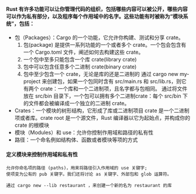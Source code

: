 #### Rust 有许多功能可以让你管理代码的组织，包括哪些内容可以被公开，哪些内容可以作为私有部分，以及程序每个作用域中的名字。这些功能有时被称为“模块系统”，包括：
- 包（Packages）：Cargo 的一个功能，它允许你构建、测试和分享 crate。
    1. 包(package) 是提供一系列功能的一个或者多个 crate。一个包会包含有一个 Cargo.toml 文件，阐述如何去构建这些 crate。
    2. 一个包中至多只能包含一个库 crate(library crate) 
    3. 包中可以包含任意多个二进制 crate(binary crate)
    4. 包中至少包含一个 crate，无论是库的还是二进制的
    通过 cargo new my-project 来创建包，如果一个包同时含有 src/main.rs 和 src/lib.rs，则它有两个 crate：一个库和一个二进制项，且名字都与包相同。
    通过将文件放在 src/bin 目录下，一个包可以拥有多个二进制crate：每个 src/bin 下的文件都会被编译成一个独立的二进制 crate。
- Crates：一个模块的树形结构，它形成了库或二进制项目
    crate 是一个二进制项或者库。crate root 是一个源文件，Rust 编译器以它为起始点，并构成你的 crate 的根模块
- 模块（Modules）和 use：允许你控制作用域和路径的私有性
- 路径：一个命名例如结构体、函数或者模块等项的方式

#### 定义模块来控制作用域和私有性
    允许你命名项的路径 (paths)，用来将路径引入作用域的 use 关键字;
    使项变为公有的 pub 关键字。我们还将讨论 as 关键字、外部包和 glob 运算符。
    
    通过 cargo new --lib restaurant ，来创建一个新的名为 restaurant 的库
